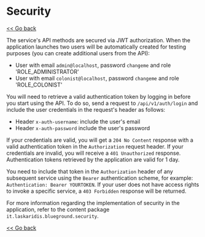Security
========

[<< Go back](../README.md)

The service's API methods are secured via JWT authorization. When the application launches two users will be automatically
created for testing purposes (you can create additional users from the API):
* User with email `admin@localhost`, password `changeme` and role 'ROLE_ADMINISTRATOR'
* User with email `colonist@localhost`, password `changeme` and role 'ROLE_COLONIST'

You will need to retrieve a valid authentication token by logging in before you start using the API. To do so, send a
request to `/api/v1/auth/login` and include the user credentials in the request's header as follows:
* Header `x-auth-username`: include the user's email
* Header `x-auth-password` include the user's password

If your credentials are valid, you will get a `204 No Content` response with a valid authentication token in the
`Authorization` request header. If your credentials are invalid, you will receive a `401 Unauthorized` response.
Authentication tokens retrieved by the application are valid for 1 day.

You need to include that token in the `Authorization` header of any subsequent service using the `Bearer` authentication
scheme, for example: `Authentication: Bearer YOURTOKEN`. If your user does not have access rights to invoke a specific
service, a `403 Forbidden` response will be returned.

For more information regarding the implementation of security in the application, refer to the content package
`it.laskaridis.blueground.security`.

[<< Go back](../README.md)
